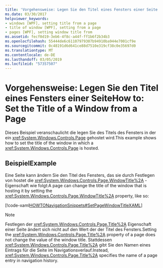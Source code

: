 ```yaml
---
title: 'Vorgehensweise: Legen Sie den Titel eines Fensters einer Seite'
ms.date: 03/30/2017
helpviewer_keywords:
- windows [WPF], setting title from a page
- title of window [WPF], setting from a page
- pages [WPF], setting window title from
ms.assetid: fecf0d19-3eb6-4f8c-a44f-ff1b6f2b34b3
ms.openlocfilehash: 55444de6c61107979307b94910ba944e7001cf9e
ms.sourcegitcommit: 0c48191d6d641ce88d7510e319cf38c0e35697d0
ms.translationtype: MT
ms.contentlocale: de-DE
ms.lasthandoff: 03/05/2019
ms.locfileid: "57357507"
---
```

# <a name="how-to-set-the-title-of-a-window-from-a-page"></a><span data-ttu-id="ea798-102">Vorgehensweise: Legen Sie den Titel eines Fensters einer Seite</span><span class="sxs-lookup"><span data-stu-id="ea798-102">How to: Set the Title of a Window from a Page</span></span>
<span data-ttu-id="ea798-103">Dieses Beispiel veranschaulicht die legen Sie des Titels des Fensters in der ein <xref:System.Windows.Controls.Page> gehostet wird.</span><span class="sxs-lookup"><span data-stu-id="ea798-103">This example shows how to set the title of the window in which a <xref:System.Windows.Controls.Page> is hosted.</span></span>  
  
## <a name="example"></a><span data-ttu-id="ea798-104">Beispiel</span><span class="sxs-lookup"><span data-stu-id="ea798-104">Example</span></span>  
 <span data-ttu-id="ea798-105">Eine Seite kann ändern Sie den Titel des Fensters, das sie durch Festlegen von hostet die <xref:System.Windows.Controls.Page.WindowTitle%2A> -Eigenschaft wie folgt:</span><span class="sxs-lookup"><span data-stu-id="ea798-105">A page can change the title of the window that is hosting it by setting the <xref:System.Windows.Controls.Page.WindowTitle%2A> property, like so:</span></span>  
  
 [!code-xaml[HOWTONavigationSnippets#SetPageWindowTitleXAML](~/samples/snippets/csharp/VS_Snippets_Wpf/HOWTONavigationSnippets/CSharp/SetWindowTitlePage.xaml#setpagewindowtitlexaml)]  
  
> [!NOTE]
>  <span data-ttu-id="ea798-106">Festlegen der <xref:System.Windows.Controls.Page.Title%2A> Eigenschaft einer Seite ändert sich nicht auf den Wert der der Titel des Fensters.</span><span class="sxs-lookup"><span data-stu-id="ea798-106">Setting the <xref:System.Windows.Controls.Page.Title%2A> property of a page does not change the value of the window title.</span></span> <span data-ttu-id="ea798-107">Stattdessen <xref:System.Windows.Controls.Page.Title%2A> gibt Sie den Namen eines Eintrags für die Seite im Navigationsverlauf.</span><span class="sxs-lookup"><span data-stu-id="ea798-107">Instead, <xref:System.Windows.Controls.Page.Title%2A> specifies the name of a page entry in navigation history.</span></span>
